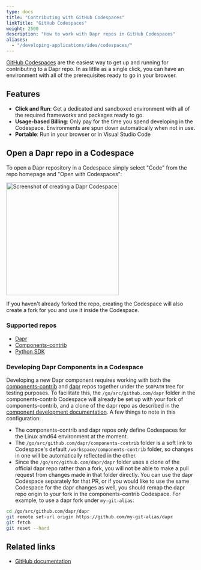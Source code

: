 ```yaml
---
type: docs
title: "Contributing with GitHub Codespaces"
linkTitle: "GitHub Codespaces"
weight: 2500
description: "How to work with Dapr repos in GitHub Codespaces"
aliases:
  - "/developing-applications/ides/codespaces/"
---
```


[GitHub Codespaces](https://github.com/features/codespaces) are the easiest way to get up and running for contributing to a Dapr repo. In as little as a single click, you can have an environment with all of the prerequisites ready to go in your browser.

## Features

- **Click and Run**: Get a dedicated and sandboxed environment with all of the required frameworks and packages ready to go.
- **Usage-based Billing**: Only pay for the time you spend developing in the Codespace. Environments are spun down automatically when not in use.
- **Portable**: Run in your browser or in Visual Studio Code

## Open a Dapr repo in a Codespace

To open a Dapr repository in a Codespace simply select "Code" from the repo homepage and "Open with Codespaces":

<img src="/images/codespaces-create.png" alt="Screenshot of creating a Dapr Codespace" width="300">

If you haven't already forked the repo, creating the Codespace will also create a fork for you and use it inside the Codespace.

### Supported repos

- [Dapr](https://github.com/dapr/dapr)
- [Components-contrib](https://github.com/dapr/components-contrib)
- [Python SDK](https://github.com/dapr/python-sdk)

### Developing Dapr Components in a Codespace

Developing a new Dapr component requires working with both the [components-contrib](https://github.com/dapr/components-contrib) and [dapr](https://github.com/dapr/dapr) repos together under the `$GOPATH` tree for testing purposes. To facilitate this, the `/go/src/github.com/dapr` folder in the components-contrib Codespace will already be set up with your fork of components-contrib, and a clone of the dapr repo as described in the [component development documentation](https://github.com/dapr/components-contrib/blob/master/docs/developing-component.md). A few things to note in this configuration:

- The components-contrib and dapr repos only define Codespaces for the Linux amd64 environment at the moment.
- The `/go/src/github.com/dapr/components-contrib` folder is a soft link to Codespace's default `/workspace/components-contrib` folder, so changes in one will be automatically reflected in the other.
- Since the `/go/src/github.com/dapr/dapr` folder uses a clone of the official dapr repo rather than a fork, you will not be able to make a pull request from changes made in that folder directly. You can use the dapr Codespace separately for that PR, or if you would like to use the same Codespace for the dapr changes as well, you should remap the dapr repo origin to your fork in the components-contrib Codespace. For example, to use a dapr fork under `my-git-alias`:

```bash
cd /go/src/github.com/dapr/dapr
git remote set-url origin https://github.com/my-git-alias/dapr
git fetch
git reset --hard
```

## Related links
<!-- IGNORE_LINKS -->
- [GitHub documentation](https://docs.github.com/github/developing-online-with-codespaces/about-codespaces)
<!-- END_IGNORE -->
